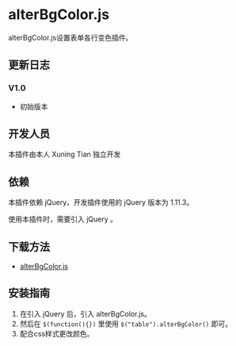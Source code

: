 # alterBgColor.js 

alterBgColor.js设置表单各行变色插件。 

## 更新日志

### V1.0

- 初始版本

## 开发人员

本插件由本人 Xuning Tian 独立开发

## 依赖

本插件依赖 jQuery，开发插件使用的 jQuery 版本为 1.11.3。

使用本插件时，需要引入 jQuery 。

## 下载方法

- [alterBgColor.js](https://github.com/txn513/alterBgColor.js) 

## 安装指南

1. 在引入 jQuery 后，引入 alterBgColor.js。 
2. 然后在 `$(function(){})` 里使用 `$("table").alterBgColor()` 即可。
3. 配合css样式更改颜色。